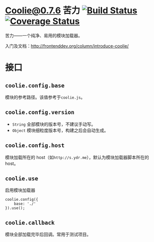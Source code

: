# Coolie@0.7.6 苦力 [![Build Status][travis-img]][travis-url] [![Coverage Status][coveralls-img]][coveralls-url]


苦力——一个纯净、易用的模块加载器。


入门及文档：<http://frontenddev.org/column/introduce-coolie/>



# 接口
## `coolie.config.base`
模块的参考路径。该值参考于`coolie.js`。


## `coolie.config.version`
- `String` 全部模块的版本号，不建议手动写。
- `Object` 模块细粒度版本号，构建之后会自动生成。


## `coolie.config.host`
模块加载所在的 host（如`http://s.ydr.me`），默认为模块加载器脚本所在的 host。


## `coolie.use`
启用模块加载器
```
coolie.config({
	base: './'
}).use();
```

## `coolie.callback`
模块全部加载完毕后回调。常用于测试项目。



[travis-img]: https://travis-ci.org/cloudcome/coolie.svg?branch=master
[travis-url]: https://travis-ci.org/cloudcome/coolie
[coveralls-img]: https://coveralls.io/repos/cloudcome/coolie/badge.svg
[coveralls-url]: https://coveralls.io/r/cloudcome/coolie